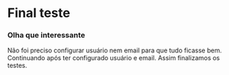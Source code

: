 # Final teste

### Olha que interessante

Não foi preciso configurar usuário nem email para que tudo ficasse bem.
Continuando após ter configurado usuário e email.
Assim finalizamos os testes.
